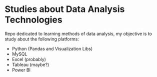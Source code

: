 # Studies about Data Analysis Technologies

Repo dedicated to learning methods of data analysis, my objective is to study about the following platforms:

- Python (Pandas and Visualization Libs)
- MySQL
- Excel (probably)
- Tableau (maybe?)
- Power BI
